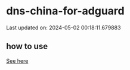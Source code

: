 # dns-china-for-adguard

Last updated on: 2024-05-02 00:18:11.679883

## how to use

[See here](https://github.com/AdguardTeam/AdGuardHome/wiki/Configuration#upstreams-from-file)